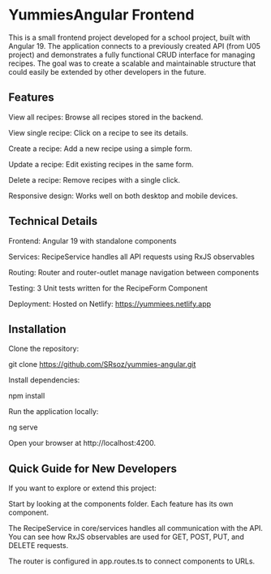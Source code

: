 # YummiesAngular Frontend

This is a small frontend project developed for a school project, built with Angular 19.
The application connects to a previously created API (from U05 project) and demonstrates a fully functional CRUD interface for managing recipes.
The goal was to create a scalable and maintainable structure that could easily be extended by other developers in the future.

## Features

View all recipes: Browse all recipes stored in the backend.

View single recipe: Click on a recipe to see its details.

Create a recipe: Add a new recipe using a simple form.

Update a recipe: Edit existing recipes in the same form.

Delete a recipe: Remove recipes with a single click.

Responsive design: Works well on both desktop and mobile devices.

## Technical Details

Frontend: Angular 19 with standalone components

Services: RecipeService handles all API requests using RxJS observables

Routing: Router and router-outlet manage navigation between components

Testing: 3 Unit tests written for the RecipeForm Component

Deployment: Hosted on Netlify: https://yummiees.netlify.app

## Installation

Clone the repository:

git clone <https://github.com/SRsoz/yummies-angular.git>


Install dependencies:

npm install


Run the application locally:

ng serve


Open your browser at http://localhost:4200.

## Quick Guide for New Developers

If you want to explore or extend this project:

Start by looking at the components folder. Each feature has its own component.

The RecipeService in core/services handles all communication with the API. You can see how RxJS observables are used for GET, POST, PUT, and DELETE requests.

The router is configured in app.routes.ts to connect components to URLs.